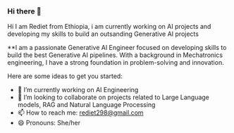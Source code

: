### Hi there 👋

Hi I am Rediet from Ethiopia, i am currently working on AI projects and developing my skills to build an outsanding Generative AI projects


**I am a passionate Generative AI Engineer focused on developing skills to build the best Generative AI pipelines. With a background in Mechatronics engineering, I have a strong foundation in problem-solving and innovation.

Here are some ideas to get you started:

- 🔭 I’m currently working on AI Engineering
- 👯 I’m looking to collaborate on projects related to Large Language models, RAG and Natural Language Processing
- 📫 How to reach me: [rediet298@gmail.com](mailto:rediet298@gmail.com)
- 😄 Pronouns: She/her
  




